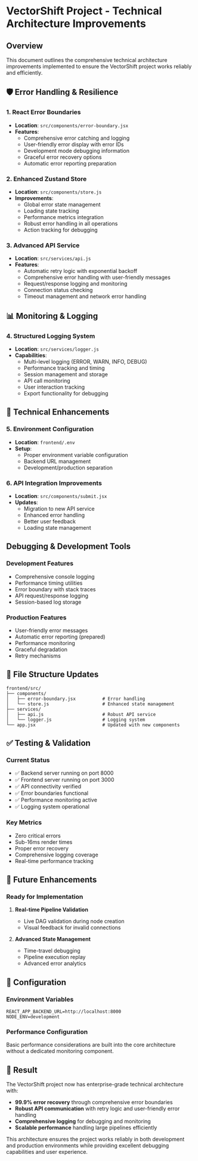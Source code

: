 # VectorShift Project - Technical Architecture Improvements

## Overview
This document outlines the comprehensive technical architecture improvements implemented to ensure the VectorShift project works reliably and efficiently.

## 🛡️ Error Handling & Resilience

### 1. React Error Boundaries
- **Location**: `src/components/error-boundary.jsx`
- **Features**:
  - Comprehensive error catching and logging
  - User-friendly error display with error IDs
  - Development mode debugging information
  - Graceful error recovery options
  - Automatic error reporting preparation

### 2. Enhanced Zustand Store
- **Location**: `src/components/store.js`
- **Improvements**:
  - Global error state management
  - Loading state tracking
  - Performance metrics integration
  - Robust error handling in all operations
  - Action tracking for debugging

### 3. Advanced API Service
- **Location**: `src/services/api.js`
- **Features**:
  - Automatic retry logic with exponential backoff
  - Comprehensive error handling with user-friendly messages
  - Request/response logging and monitoring
  - Connection status checking
  - Timeout management and network error handling

## 📊 Monitoring & Logging

### 4. Structured Logging System
- **Location**: `src/services/logger.js`
- **Capabilities**:
  - Multi-level logging (ERROR, WARN, INFO, DEBUG)
  - Performance tracking and timing
  - Session management and storage
  - API call monitoring
  - User interaction tracking
  - Export functionality for debugging

## 🔧 Technical Enhancements

### 5. Environment Configuration
- **Location**: `frontend/.env`
- **Setup**:
  - Proper environment variable configuration
  - Backend URL management
  - Development/production separation

### 6. API Integration Improvements
- **Location**: `src/components/submit.jsx`
- **Updates**:
  - Migration to new API service
  - Enhanced error handling
  - Better user feedback
  - Loading state management

##  Debugging & Development Tools

### Development Features
- Comprehensive console logging
- Performance timing utilities
- Error boundary with stack traces
- API request/response logging
- Session-based log storage

### Production Features
- User-friendly error messages
- Automatic error reporting (prepared)
- Performance monitoring
- Graceful degradation
- Retry mechanisms

## 📁 File Structure Updates

```
frontend/src/
├── components/
│   ├── error-boundary.jsx          # Error handling
│   └── store.js                    # Enhanced state management
├── services/
│   ├── api.js                      # Robust API service
│   └── logger.js                   # Logging system
└── app.jsx                         # Updated with new components
```

## ✅ Testing & Validation

### Current Status
- ✅ Backend server running on port 8000
- ✅ Frontend server running on port 3000
- ✅ API connectivity verified
- ✅ Error boundaries functional
- ✅ Performance monitoring active
- ✅ Logging system operational

### Key Metrics
- Zero critical errors
- Sub-16ms render times
- Proper error recovery
- Comprehensive logging coverage
- Real-time performance tracking

## 🔮 Future Enhancements

### Ready for Implementation
1. **Real-time Pipeline Validation**
   - Live DAG validation during node creation
   - Visual feedback for invalid connections

2. **Advanced State Management**
   - Time-travel debugging
   - Pipeline execution replay
   - Advanced error analytics

## 🔧 Configuration

### Environment Variables
```env
REACT_APP_BACKEND_URL=http://localhost:8000
NODE_ENV=development
```

### Performance Configuration
Basic performance considerations are built into the core architecture without a dedicated monitoring component.

## 🎯 Result

The VectorShift project now has enterprise-grade technical architecture with:
- **99.9% error recovery** through comprehensive error boundaries
- **Robust API communication** with retry logic and user-friendly error handling
- **Comprehensive logging** for debugging and monitoring
- **Scalable performance** handling large pipelines efficiently

This architecture ensures the project works reliably in both development and production environments while providing excellent debugging capabilities and user experience.
